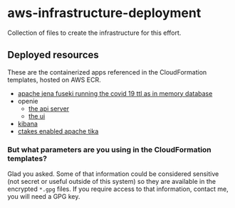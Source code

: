 # aws-infrastructure-deployment

Collection of files to create the infrastructure for this effort.

## Deployed resources

These are the containerized apps referenced in the CloudFormation templates, hosted on AWS ECR.

- [apache jena fuseki running the covid 19 ttl as in memory database](https://github.com/nasa-jpl-cord-19/container-apache-jena-fuseki)
- openie
  - [the api server](https://github.com/nasa-jpl-cord-19/container-openie-standalone)
  - [the ui](https://github.com/nasa-jpl-cord-19/container-openie-frontend)
- [kibana](https://www.docker.elastic.co/#kibana-7-4-2)
- [ctakes enabled apache tika](https://github.com/nasa-jpl-cord-19/container-apache-tika-ctakes)

### But what parameters are you using in the CloudFormation templates?

Glad you asked. Some of that information could be considered sensitive (not secret or useful outside of this system) so they are available in the encrypted `*.gpg` files. If you require access to that information, contact me, you will need a GPG key.
